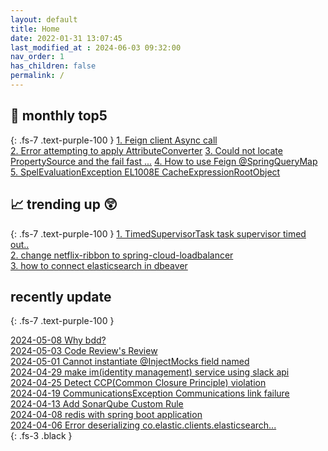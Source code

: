 ```yaml
---
layout: default
title: Home
date: 2022-01-31 13:07:45
last_modified_at : 2024-06-03 09:32:00
nav_order: 1
has_children: false
permalink: /
---
```


## 🌈 monthly top5
{: .fs-7 .text-purple-100 }
[1. Feign client Async call](./docs/msa/feign/feignclient_async.md)  
[2. Error attempting to apply AttributeConverter](./docs/errors/attributeConverter_error.md)
[3. Could not locate PropertySource and the fail fast ...](./docs/errors/propertySourceError.md)
[4. How to use Feign @SpringQueryMap](./docs/msa/feign/springQueryMap.md)
[5. SpelEvaluationException EL1008E CacheExpressionRootObject](./docs/errors/spelEvaluationException.md)


## 📈 trending up 😲
{: .fs-7 .text-purple-100 }
[1. TimedSupervisorTask task supervisor timed out..](./docs/errors/timedSupervisorTask_timed_out.md)  
[2. change netflix-ribbon to spring-cloud-loadbalancer](./docs/msa/spring/spring_upgrade_scl.md)  
[3. how to connect elasticsearch in dbeaver](./docs/etc/dbeaver1.md)


## recently update
{: .fs-7 .text-purple-100 }

[2024-05-08 Why bdd?](./docs/quality/testcase/why_bdd.md)  
[2024-05-03 Code Review's Review](./docs/etc/codereview_review.md)  
[2024-05-01 Cannot instantiate @InjectMocks field named](./docs/quality/testcase/cannot_instantiate_injectMocks_field_named.md)  
[2024-04-29 make im(identity management) service using slack api](./docs/sub-projects/make_im_service_using_slack.md)  
[2024-04-25 Detect CCP(Common Closure Principle) violation](./docs/sub-projects/detect_ccp_violation.md)  
[2024-04-19 CommunicationsException Communications link failure](./docs/errors/communicationsException_communications_link_failure.md)  
[2024-04-13 Add SonarQube Custom Rule](./docs/quality/sonarqube/add_sonarqube_custom_rule.md)  
[2024-04-08 redis with spring boot application](./docs/msa/cache/redis_with_spring_boot_application.md)  
[2024-04-06 Error deserializing co.elastic.clients.elasticsearch...](./docs/msa/elastic-search/elasticsearch_analyzer_error.md)  
{: .fs-3 .black }